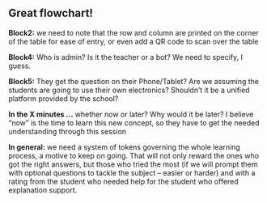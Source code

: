 ## __Great flowchart!__

__Block2:__ we need to note that the row and column are printed on the corner of the table for ease of entry, or even add a QR code to scan over the table

__Block4:__ Who is admin? Is it the teacher or a bot? We need to specify, I guess.

__Block5:__ They get the question on their Phone/Tablet? Are we assuming the students are going to use their own electronics? Shouldn’t it be a unified platform provided by the school?

__In the X minutes …__ whether now or later? Why would it be later? I believe “now” is the time to learn this new concept, so they have to get the needed understanding through this session

__In general:__ we need a system of tokens governing the whole learning process, a motive to keep on going. That will not only reward the ones who got the right answers, but those who tried the most (if we will prompt them with optional questions to tackle the subject – easier or harder) and with a rating from the student who needed help for the student who offered explanation support.
